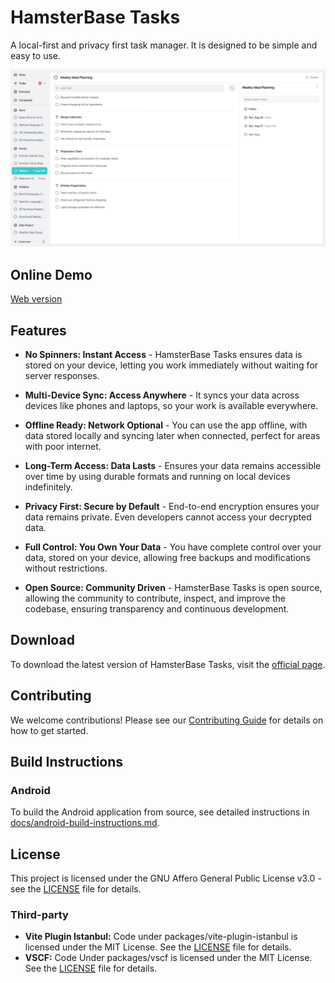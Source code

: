 # HamsterBase Tasks

A local-first and privacy first task manager. It is designed to be simple and easy to use.

![Weekly Meal Planning Screenshot](screenshots/weekly-meal-planning-screenshot.png)

## Online Demo

[Web version](https://tasks-app.hamsterbase.com/)

## Features

- **No Spinners: Instant Access** - HamsterBase Tasks ensures data is stored on your device, letting you work immediately without waiting for server responses.

- **Multi-Device Sync: Access Anywhere** - It syncs your data across devices like phones and laptops, so your work is available everywhere.

- **Offline Ready: Network Optional** - You can use the app offline, with data stored locally and syncing later when connected, perfect for areas with poor internet.

- **Long-Term Access: Data Lasts** - Ensures your data remains accessible over time by using durable formats and running on local devices indefinitely.

- **Privacy First: Secure by Default** - End-to-end encryption ensures your data remains private. Even developers cannot access your decrypted data.

- **Full Control: You Own Your Data** - You have complete control over your data, stored on your device, allowing free backups and modifications without restrictions.

- **Open Source: Community Driven** - HamsterBase Tasks is open source, allowing the community to contribute, inspect, and improve the codebase, ensuring transparency and continuous development.

## Download

To download the latest version of HamsterBase Tasks, visit the [official page](https://tasks.hamsterbase.com/).

## Contributing

We welcome contributions! Please see our [Contributing Guide](CONTRIBUTING.md) for details on how to get started.

## Build Instructions

### Android

To build the Android application from source, see detailed instructions in [docs/android-build-instructions.md](docs/android-build-instructions.md).

## License

This project is licensed under the GNU Affero General Public License v3.0 - see the [LICENSE](LICENSE) file for details.

### Third-party

- **Vite Plugin Istanbul:** Code under packages/vite-plugin-istanbul is licensed under the MIT License. See the [LICENSE](src/packages/vite-plugin-istanbul/license) file for details.
- **VSCF:** Code Under packages/vscf is licensed under the MIT License. See the [LICENSE](src/packages/vscf/License) file for details.
